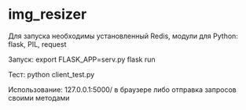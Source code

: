 # img_resizer

Для запуска необходимы установленный Redis, модули для Python: flask, PIL, request

Запуск:
export FLASK_APP=serv.py
flask run

Тест:
python client_test.py

Использование: 127.0.0.1:5000/ в браузере либо отправка запросов своими методами
